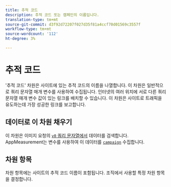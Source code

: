 ```yaml
---
title: 추적 코드
description: 추적 코드 또는 캠페인의 이름입니다.
translation-type: tm+mt
source-git-commit: d3f92d72207f027d35f81a4ccf70d01569c3557f
workflow-type: tm+mt
source-wordcount: '112'
ht-degree: 3%

---
```



# 추적 코드

&#39;추적 코드&#39; 차원은 사이트에 있는 추적 코드의 이름을 나열합니다. 이 차원은 일반적으로 쿼리 문자열 매개 변수를 사용하여 수집됩니다. 인터넷의 여러 위치에 서로 다른 쿼리 문자열 매개 변수 값이 있는 링크를 배치할 수 있습니다. 이 차원은 사이트로 트래픽을 유도하는데 가장 성공한 링크를 보고합니다.

## 데이터로 이 차원 채우기

이 차원은 이미지 요청의 [`v0` 쿼리 문자열에서](/help/implement/validate/query-parameters.md) 데이터를 검색합니다. AppMeasurement는 변수를 사용하여 이 데이터를 [`campaign`](/help/implement/vars/page-vars/campaign.md) 수집합니다.

## 차원 항목

차원 항목에는 사이트의 추적 코드 이름이 포함됩니다. 조직에서 사용할 특정 차원 항목을 결정합니다.
